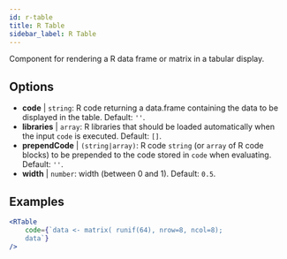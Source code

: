 ```yaml
---
id: r-table
title: R Table
sidebar_label: R Table
---
```


Component for rendering a R data frame or matrix in a tabular display.

## Options

* __code__ | `string`: R code returning a data.frame containing the data to be displayed in the table. Default: `''`.
* __libraries__ | `array`: R libraries that should be loaded automatically when the input `code` is executed. Default: `[]`.
* __prependCode__ | `(string|array)`: R code `string` (or `array` of R code blocks) to be prepended to the code stored in `code` when evaluating. Default: `''`.
* __width__ | `number`: width (between 0 and 1). Default: `0.5`.


## Examples

```jsx live
<RTable
    code={`data <- matrix( runif(64), nrow=8, ncol=8); 
    data`}
/>
```


